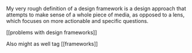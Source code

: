 My very rough definition of a design framework is a design approach that attempts to make sense of a whole piece of media, as opposed to a lens, which focuses on more actionable and specific questions.

[[problems with design frameworks]]

Also might as well tag [[frameworks]]